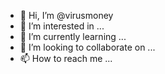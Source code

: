 - 👋 Hi, I’m @virusmoney
- 👀 I’m interested in ...
- 🌱 I’m currently learning ...
- 💞️ I’m looking to collaborate on ...
- 📫 How to reach me ...

<!---
virusmoney/virusmoney is a ✨ special ✨ repository because its `README.md` (this file) appears on your GitHub profile.
You can click the Preview link to take a look at your changes.
--->
